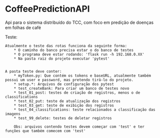 # CoffeePredictionAPI
Api para o sistema distribuído do TCC, com foco em predição de doenças em folhas de café


Teste:

    Atualmente o teste das rotas funciona da seguinte forma:
        * O caminho do banco precisa estar o do banco de testes
        * O programa deve estar rodando: 'flask run -h 192.168.0.XX'
        * Na pasta raiz do projeto executar 'pytest'


    A pasta teste deve conter:
        * myToken.py: Que contém os tokens e baseURL, atualmente também possui um user e password, mas pretendo tirá-lo do projeto.
        * setup.*: Arquivos de configuração dos pytest
        * test_createBank: Para criar um banco de testes novo
        * test_01_post: testes de criação de registros, menos o de classifications
        * test_02_put: teste de atualização dos registros
        * test_03_get: teste de exibição dos registros
        * test_04_classifications: teste relacionados a classificação das imagens
        * test_99_delete: testes de deletar registros

        Obs: arquivos contendo testes devem começar com 'test' e ter funções que também comecem com 'test'

